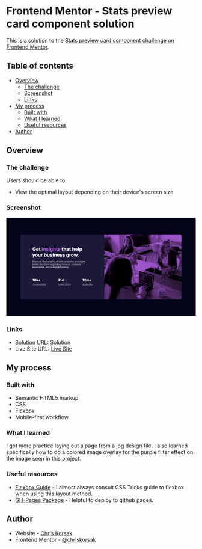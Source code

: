 # Frontend Mentor - Stats preview card component solution

This is a solution to the [Stats preview card component challenge on Frontend Mentor](https://www.frontendmentor.io/challenges/stats-preview-card-component-8JqbgoU62).

## Table of contents

- [Overview](#overview)
  - [The challenge](#the-challenge)
  - [Screenshot](#screenshot)
  - [Links](#links)
- [My process](#my-process)
  - [Built with](#built-with)
  - [What I learned](#what-i-learned)
  - [Useful resources](#useful-resources)
- [Author](#author)

## Overview

### The challenge

Users should be able to:

- View the optimal layout depending on their device's screen size

### Screenshot

![](dist/images/app-screenshot.jpg)

### Links

- Solution URL: [Solution](https://www.frontendmentor.io/solutions/stats-preview-card-built-with-flexbox-mobilefirst-css-JkaQy1TYw)
- Live Site URL: [Live Site](https://chriskorsak.github.io/stats-preview-card-component-main)

## My process

### Built with

- Semantic HTML5 markup
- CSS
- Flexbox
- Mobile-first workflow

### What I learned

I got more practice laying out a page from a jpg design file. I also learned specifically how to do a colored image overlay for the purple filter effect on the image seen in this project.

### Useful resources

- [Flexbox Guide](https://css-tricks.com/snippets/css/a-guide-to-flexbox/) - I almost always consult CSS Tricks guide to flexbox when using this layout method.
- [GH-Pages Package](https://www.npmjs.com/package/gh-pages) - Helpful to deploy to github pages.

## Author

- Website - [Chris Korsak](https://www.chriskorsak.net)
- Frontend Mentor - [@chriskorsak](https://www.frontendmentor.io/profile/chriskorsak)